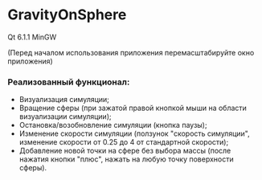 # GravityOnSphere
Qt 6.1.1 MinGW

(Перед началом использования приложения перемасштабируйте окно приложения)

### Реализованный функционал:
* Визуализация симуляции;
* Вращение сферы (при зажатой правой кнопкой мыши на области визуализации симуляции);
* Остановка/возобновление симуляции (кнопка паузы);
* Изменение скорости симуляции (ползунок "скорость симуляции", изменение скорости от 0.25 до 4 от стандартной скорости);
* Добавление новой точки на сфере без выбора массы (после нажатия кнопки "плюс", нажать на любую точку поверхности сферы).
